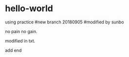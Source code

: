 # hello-world
using practice
#new branch 20180905
#modified by sunbo

no pain no gain.

modified in txt.

add end


